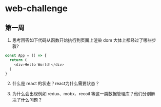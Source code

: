 # web-challenge

## 第一周
1. 思考回答如下代码从函数开始执行到页面上渲染 dom 大体上都经过了哪些步骤?
```ts
const App = () => {
  return (
    <div>Hello World!</div>
  )
}
```
2. 什么是 react 的状态？react为什么需要状态？

3. 为什么会出现例如 redux、mobx、recoil 等这一类数据管理库？他们分别解决了什么问题？
